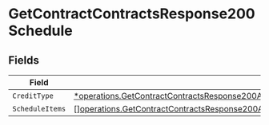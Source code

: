 # GetContractContractsResponse200Schedule


## Fields

| Field                                                                                                                                                                                                                                    | Type                                                                                                                                                                                                                                     | Required                                                                                                                                                                                                                                 | Description                                                                                                                                                                                                                              |
| ---------------------------------------------------------------------------------------------------------------------------------------------------------------------------------------------------------------------------------------- | ---------------------------------------------------------------------------------------------------------------------------------------------------------------------------------------------------------------------------------------- | ---------------------------------------------------------------------------------------------------------------------------------------------------------------------------------------------------------------------------------------- | ---------------------------------------------------------------------------------------------------------------------------------------------------------------------------------------------------------------------------------------- |
| `CreditType`                                                                                                                                                                                                                             | [*operations.GetContractContractsResponse200ApplicationJSONResponseBodyDataAmendmentsDiscountsCreditType](../../models/operations/getcontractcontractsresponse200applicationjsonresponsebodydataamendmentsdiscountscredittype.md)        | :heavy_minus_sign:                                                                                                                                                                                                                       | N/A                                                                                                                                                                                                                                      |
| `ScheduleItems`                                                                                                                                                                                                                          | [][operations.GetContractContractsResponse200ApplicationJSONResponseBodyDataAmendmentsDiscountsScheduleItems](../../models/operations/getcontractcontractsresponse200applicationjsonresponsebodydataamendmentsdiscountsscheduleitems.md) | :heavy_minus_sign:                                                                                                                                                                                                                       | N/A                                                                                                                                                                                                                                      |
